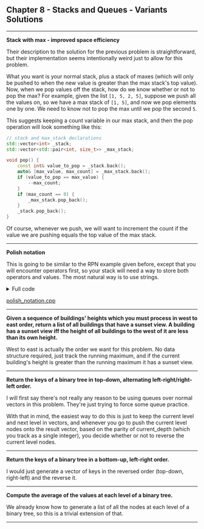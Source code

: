 ## Chapter 8 - Stacks and Queues - Variants Solutions

---

**Stack with max - improved space efficiency**

Their description to the solution for the previous problem is straightforward, but their implementation seems intentionally weird just to allow for this problem.

What you want is your normal stack, plus a stack of maxes (which will only be pushed to when the new value is greater than the max stack's top value).  Now, when we pop values off the stack, how do we know whether or not to pop the max?  For example, given the list `[1, 5, 2, 5]`, suppose we push all the values on, so we have a max stack of `[1, 5]`, and now we pop elements one by one.  We need to know not to pop the max until we pop the second `5`.

This suggests keeping a count variable in our max stack, and then the pop operation will look something like this:

```c++
// stack and max_stack declarations
std::vector<int> _stack;
std::vector<std::pair<int, size_t>> _max_stack;

void pop() {
    const int& value_to_pop = _stack.back();
    auto& [max_value, max_count] = _max_stack.back();
    if (value_to_pop == max_value) {
        --max_count;
    }
    if (max_count == 0) {
        _max_stack.pop_back();
    }
    _stack.pop_back();
}
```
    
Of course, whenever we push, we will want to increment the count if the value we are pushing equals the top value of the max stack.

---

**Polish notation**

This is going to be similar to the RPN example given before, except that you will encounter operators first, so your stack will need a way to store both operators and values.  The most natural way is to use strings.

<details>
<summary>Full code</summary>

```c++
#include <cctype>

#include <iostream>
#include <functional>
#include <vector>

bool IsNumeric(const std::string& s) {
    for (const char c : s) {
        if (!std::isdigit(c)) return false;
    }
    return true;
}

// Note: this function assumes the input is a well-formed polish notation expression
int EvaluatePolishNotation(const std::vector<std::string>& input_expression) {
    // Create map for op functions for convenience
    static const std::unordered_map<std::string, std::function<int(int, int)>> kOpFunctions{
            {"+", std::plus<int>()},
            {"-", std::minus<int>()},
            {"*", std::multiplies<int>()},
            {"/", std::divides<int>()}};
    // Initialize stack of strings, so it can hold both numbers and expressions
    std::vector<std::string> stack;
    for (const std::string& current_element : input_expression) {
        stack.push_back(current_element);
        // Check if we should evaluate (top two values of stack are numbers)
        while ((stack.size() >= 3) && IsNumeric(stack.back()) && IsNumeric(stack[stack.size() - 2])) {
            int right_operand = std::stoi(stack.back());
            stack.pop_back();  // pop right operand
            int left_operand = std::stoi(stack.back());
            stack.pop_back();  // pop left operand
            const auto& op_func = kOpFunctions.at(stack.back());
            stack.pop_back();  // pop operator
            stack.push_back(std::to_string(op_func(left_operand, right_operand)));
        }
    }
    std::cout << "Stack size at end (should be 1): " << stack.size() << std::endl;
    return std::stoi(stack.back());
}

int main() {
    const std::vector<std::string> test_input{"+", "*", "-", "3", "1", "5", "+", "44", "66"};
    //                                                      (3 - 1) * 5        (44 + 66)
    //                                                         10         +       110
    //                                                              --> 120

    const int result = EvaluatePolishNotation(test_input);
    std::cout << "Result = " << result << std::endl;

    return 0;
}
```
</details>

[polish_notation.cpp](https://github.com/Apollys/EPI-Variants-Solutions/blob/main/Ch_08_Stacks_and_Queues/polish_notation.cpp)
    
---

**Given a sequence of buildings' heights which you must process in west to east order, return a list of all buildings that have a sunset view.  A building has a sunset view iff the height of all buildings to the west of it are less than its own height.**
    
West to east is actually the order we want for this problem.  No data structure required, just track the running maximum, and if the current building's height is greater than the running maximum it has a sunset view.
    
---
    
**Return the keys of a binary tree in top-down, alternating left-right/right-left order.**

I will first say there's not really any reason to be using queues over normal vectors in this problem.  They're just trying to force some queue practice.
    
With that in mind, the easiest way to do this is just to keep the current level and next level in vectors, and whenever you go to push the current level nodes onto the result vector, based on the parity of current_depth (which you track as a single integer), you decide whether or not to reverse the current level nodes.
    
---
    
**Return the keys of a binary tree in a bottom-up, left-right order.**
    
I would just generate a vector of keys in the reversed order (top-down, right-left) and the reverse it.
    
---
    
**Compute the average of the values at each level of a binary tree.**
    
We already know how to generate a list of all the nodes at each level of a binary tree, so this is a trivial extension of that.
    
---
